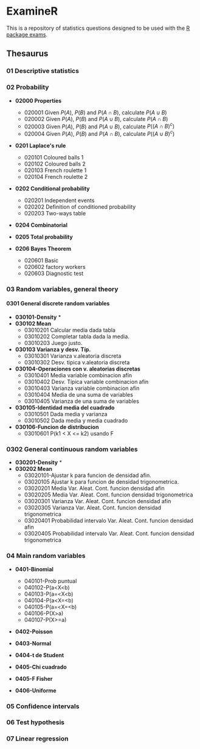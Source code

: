 # ExamineR #

This is a repository of statistics questions designed to be used with the [R package exams](http://www.google.es/url?sa=t&rct=j&q=&esrc=s&source=web&cd=1&cad=rja&uact=8&ved=0CCEQFjAA&url=http%3A%2F%2Fcran.r-project.org%2Fpackage%3Dexams&ei=s_RQVPK-GZLwaMOjgeAH&usg=AFQjCNE9Ptk-koSUDxnL3UFCcTYLvL2C4w&sig2=MiRLL0PGEwYkJEgKZvRgqA&bvm=bv.78597519,d.d2s).

## Thesaurus
### 01 Descriptive statistics

### 02 Probability

  * **02000 Properties**
    * 020001 Given $P(A)$, $P(B)$ and $P(A\cap B)$, calculate $P(A\cup B)$
    * 020002 Given $P(A)$, $P(B)$ and $P(A\cup B)$, calculate $P(A\cap B)$
    * 020003 Given $P(A)$, $P(B)$ and $P(A\cup B)$, calculate $P((A\cap B)^c)$
    * 020004 Given $P(A)$, $P(B)$ and $P(A\cap B)$, calculate $P((A\cup B)^c)$

  * **0201 Laplace's rule**
    * 020101 Coloured balls 1
    * 020102 Coloured balls 2
    * 020103 French roulette 1
    * 020104  French roulette 2

  * **0202 Conditional probability**
    * 020201 Independent events
    * 020202 Definition of conditioned probability
    * 020203 Two-ways table

  * **0204 Combinatorial**

  * **0205 Total probability**

  * **0206 Bayes Theorem**
    * 020601 Basic
    * 020602  factory workers
    * 020603 Diagnostic test

### 03 Random variables, general theory

#### 0301 General discrete random variables
  * **030101-Density**
    *
  * **030102 Mean**
    * 03010201 Calcular media dada tabla
    * 03010202 Completar tabla dada la media.
    * 03010203 Juego justo. 
  * **030103 Varianza y desv. Típ.**
    * 03010301 Varianza v.aleatoria discreta
    * 03010302 Desv. tipica v.aleatoria discreta
  * **030104-Operaciones con v. aleatorias discretas**
    * 03010401 Media variable combinacion afín
    * 03010402 Desv. Típica variable combinacion afín
    * 03010403 Varianza variable combinacion afín
    * 03010404 Media de una suma de variables
    * 03010405 Varianza de una suma de variables
  * **030105-Identidad media del cuadrado**
    * 03010501 Dada media y varianza
    * 03010502 Dada media y media cuadrado
  * **030106-Funcion de distribucion**
    * 03010601 P(k1 < X <= k2) usando F  
    
### **0302 General continuous  random variables**
  * **030201-Density**
    *
  * **030202 Mean**
    * 03020101-Ajustar k para funcion de densidad afin.
    * 03020105 Ajustar k para funcion de densidad trigonometrica.
    * 03020201 Media Var. Aleat. Cont. funcion densidad afin
    * 03020205 Media Var. Aleat. Cont. funcion densidad trigonometrica
    * 03020301 Varianza Var. Aleat. Cont. funcion densidad afin
    * 03020305 Varianza Var. Aleat. Cont. funcion densidad trigonometrica
    * 03020401 Probabilidad intervalo Var. Aleat. Cont. funcion densidad afin
    * 03020405 Probabilidad intervalo Var. Aleat. Cont. funcion densidad trigonometrica

### 04 Main random variables 
  * **0401-Binomial**
    * 040101-Prob puntual
    * 040102-P(a<X<b)
    * 040103-P(a=<X<b)
    * 040104-P(a<X=<b)
    * 040105-P(a=<X=<b)
    * 040106-P(X>a)
    * 040107-P(X>=a)
    
  * **0402-Poisson**
  * **0403-Normal**
  * **0404-t de Student**
  * **0405-Chi cuadrado**
  * **0405-F Fisher**
  * **0406-Uniforme**

### 05 Confidence intervals

### 06 Test hypothesis

### 07 Linear regression


 

